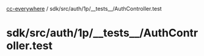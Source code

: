 [cc-everywhere](../../../../../../index.md) / sdk/src/auth/1p/\_\_tests\_\_/AuthController.test

# sdk/src/auth/1p/\_\_tests\_\_/AuthController.test
